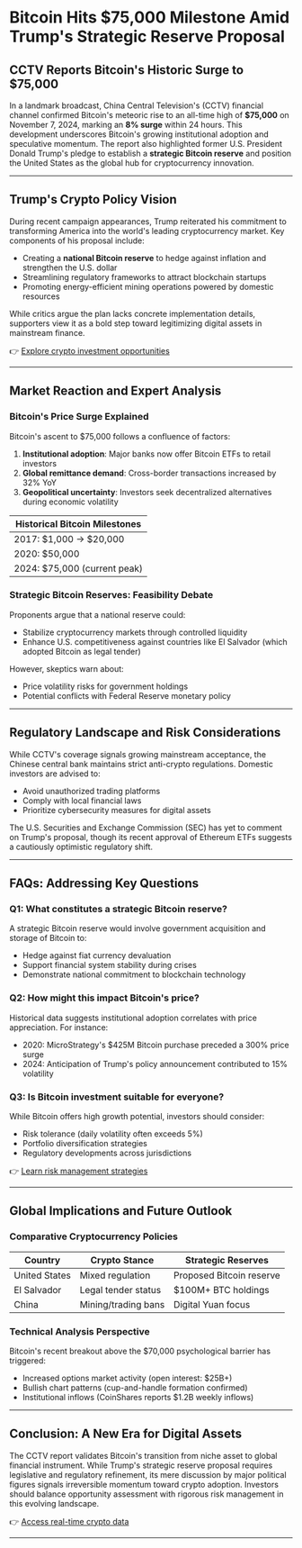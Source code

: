 # Bitcoin Hits $75,000 Milestone Amid Trump's Strategic Reserve Proposal  

## CCTV Reports Bitcoin's Historic Surge to $75,000  

In a landmark broadcast, China Central Television's (CCTV) financial channel confirmed Bitcoin's meteoric rise to an all-time high of **$75,000** on November 7, 2024, marking an **8% surge** within 24 hours. This development underscores Bitcoin's growing institutional adoption and speculative momentum. The report also highlighted former U.S. President Donald Trump's pledge to establish a **strategic Bitcoin reserve** and position the United States as the global hub for cryptocurrency innovation.  

---

## Trump's Crypto Policy Vision  

During recent campaign appearances, Trump reiterated his commitment to transforming America into the world's leading cryptocurrency market. Key components of his proposal include:  
- Creating a **national Bitcoin reserve** to hedge against inflation and strengthen the U.S. dollar  
- Streamlining regulatory frameworks to attract blockchain startups  
- Promoting energy-efficient mining operations powered by domestic resources  

While critics argue the plan lacks concrete implementation details, supporters view it as a bold step toward legitimizing digital assets in mainstream finance.  

👉 [Explore crypto investment opportunities](https://bit.ly/okx-bonus)  

---

## Market Reaction and Expert Analysis  

### Bitcoin's Price Surge Explained  
Bitcoin's ascent to $75,000 follows a confluence of factors:  
1. **Institutional adoption**: Major banks now offer Bitcoin ETFs to retail investors  
2. **Global remittance demand**: Cross-border transactions increased by 32% YoY  
3. **Geopolitical uncertainty**: Investors seek decentralized alternatives during economic volatility  

| Historical Bitcoin Milestones |  
|-------------------------------|  
| 2017: $1,000 → $20,000       |  
| 2020: $50,000                 |  
| 2024: $75,000 (current peak)  |  

### Strategic Bitcoin Reserves: Feasibility Debate  
Proponents argue that a national reserve could:  
- Stabilize cryptocurrency markets through controlled liquidity  
- Enhance U.S. competitiveness against countries like El Salvador (which adopted Bitcoin as legal tender)  

However, skeptics warn about:  
- Price volatility risks for government holdings  
- Potential conflicts with Federal Reserve monetary policy  

---

## Regulatory Landscape and Risk Considerations  

While CCTV's coverage signals growing mainstream acceptance, the Chinese central bank maintains strict anti-crypto regulations. Domestic investors are advised to:  
- Avoid unauthorized trading platforms  
- Comply with local financial laws  
- Prioritize cybersecurity measures for digital assets  

The U.S. Securities and Exchange Commission (SEC) has yet to comment on Trump's proposal, though its recent approval of Ethereum ETFs suggests a cautiously optimistic regulatory shift.  

---

## FAQs: Addressing Key Questions  

### Q1: What constitutes a strategic Bitcoin reserve?  
A strategic Bitcoin reserve would involve government acquisition and storage of Bitcoin to:  
- Hedge against fiat currency devaluation  
- Support financial system stability during crises  
- Demonstrate national commitment to blockchain technology  

### Q2: How might this impact Bitcoin's price?  
Historical data suggests institutional adoption correlates with price appreciation. For instance:  
- 2020: MicroStrategy's $425M Bitcoin purchase preceded a 300% price surge  
- 2024: Anticipation of Trump's policy announcement contributed to 15% volatility  

### Q3: Is Bitcoin investment suitable for everyone?  
While Bitcoin offers high growth potential, investors should consider:  
- Risk tolerance (daily volatility often exceeds 5%)  
- Portfolio diversification strategies  
- Regulatory developments across jurisdictions  

👉 [Learn risk management strategies](https://bit.ly/okx-bonus)  

---

## Global Implications and Future Outlook  

### Comparative Cryptocurrency Policies  
| Country        | Crypto Stance           | Strategic Reserves |  
|----------------|-------------------------|--------------------|  
| United States  | Mixed regulation        | Proposed Bitcoin reserve |  
| El Salvador    | Legal tender status     | $100M+ BTC holdings |  
| China          | Mining/trading bans     | Digital Yuan focus  |  

### Technical Analysis Perspective  
Bitcoin's recent breakout above the $70,000 psychological barrier has triggered:  
- Increased options market activity (open interest: $25B+)  
- Bullish chart patterns (cup-and-handle formation confirmed)  
- Institutional inflows (CoinShares reports $1.2B weekly inflows)  

---

## Conclusion: A New Era for Digital Assets  

The CCTV report validates Bitcoin's transition from niche asset to global financial instrument. While Trump's strategic reserve proposal requires legislative and regulatory refinement, its mere discussion by major political figures signals irreversible momentum toward crypto adoption. Investors should balance opportunity assessment with rigorous risk management in this evolving landscape.  

👉 [Access real-time crypto data](https://bit.ly/okx-bonus)  

---
